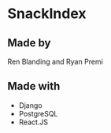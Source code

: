 # SnackIndex

## Made by

Ren Blanding and Ryan Premi

## Made with

- Django 
- PostgreSQL
- React.JS

